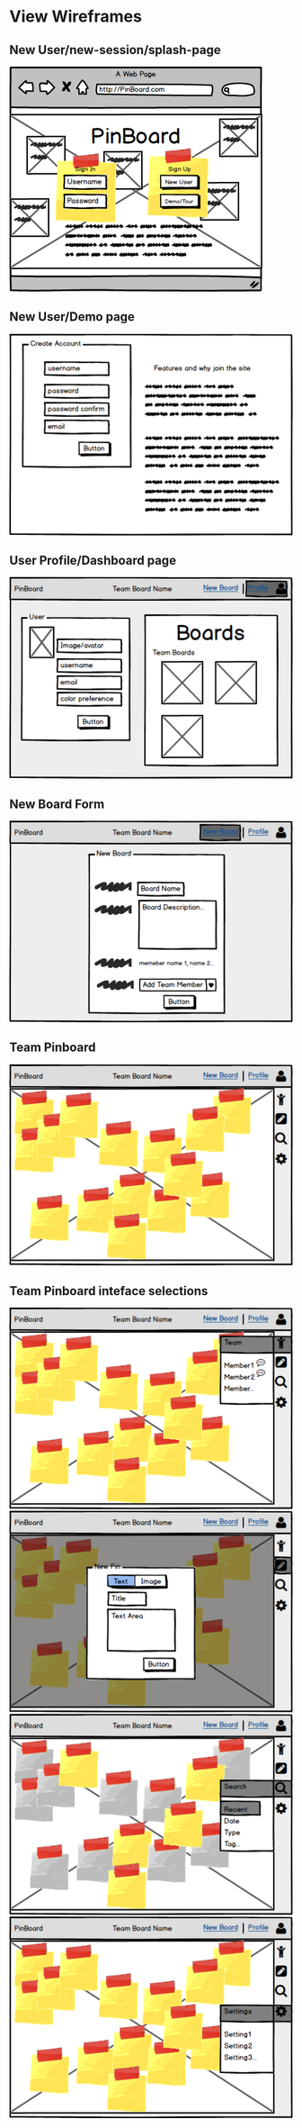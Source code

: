 # View Wireframes

## New User/new-session/splash-page
![Splash-index-page]

## New User/Demo page
![Signup-demo]

## User Profile/Dashboard page
![Profile]

## New Board Form
![New-board]

## Team Pinboard
![Team-PinBoard]

## Team Pinboard inteface selections
![PinBoard-interface]
![PinBoard-interface2]
![PinBoard-interface3]
![PinBoard-interface4]

[Splash-index-page]: ./wireframes/Splash-index-page.png
[Signup-demo]: ./wireframes/Signup-demo.png
[Team-PinBoard]: ./wireframes/Team-PinBoard.png
[Profile]: ./wireframes/Profile-dashboard.png
[New-board]: ./wireframes/NewBoard.png
[PinBoard-interface]: ./wireframes/Team-PinBoard-TeamSelected.png
[PinBoard-interface2]: ./wireframes/Team-PinBoard-NewPin.png
[PinBoard-interface3]: ./wireframes/Team-PinBoard-SearchSelected.png
[PinBoard-interface4]: ./wireframes/Team-PinBoard-SettingsSelected.png
